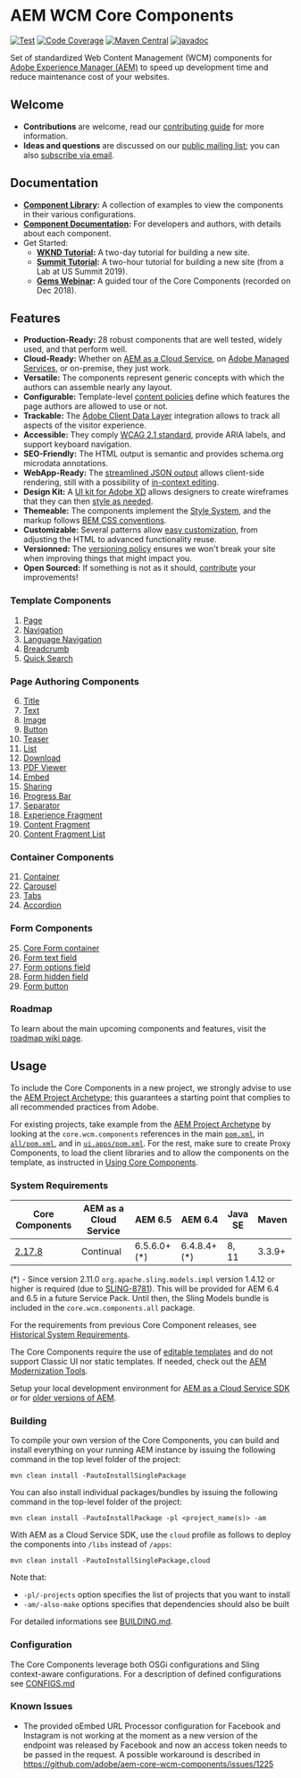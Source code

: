 # AEM WCM Core Components

[![Test](https://github.com/adobe/aem-core-wcm-components/workflows/Test/badge.svg)](https://github.com/adobe/aem-core-wcm-components/actions?query=workflow%3ATest)
[![Code Coverage](https://codecov.io/gh/adobe/aem-core-wcm-components/branch/master/graph/badge.svg)](https://codecov.io/gh/adobe/aem-core-wcm-components)
[![Maven Central](https://maven-badges.herokuapp.com/maven-central/com.adobe.cq/core.wcm.components.all/badge.svg)](https://maven-badges.herokuapp.com/maven-central/com.adobe.cq/core.wcm.components.all)
[![javadoc](https://javadoc.io/badge2/com.adobe.cq/core.wcm.components.core/javadoc.svg)](https://javadoc.io/doc/com.adobe.cq/core.wcm.components.core)

Set of standardized Web Content Management (WCM) components for [Adobe Experience Manager (AEM)](https://www.adobe.com/marketing/experience-manager.html) to speed up development time and reduce maintenance cost of your websites.

## Welcome

* **Contributions** are welcome, read our [contributing guide](CONTRIBUTING.md) for more information.
* **Ideas and questions** are discussed on our [public mailing list](https://groups.google.com/forum/#!forum/aem-core-components-dev); you can also [subscribe via email](mailto:aem-core-components-dev+subscribe@googlegroups.com).

## Documentation

* **[Component Library](https://www.adobe.com/go/aem_cmp_library):** A collection of examples to view the components in their various configurations.
* **[Component Documentation](https://docs.adobe.com/content/help/en/experience-manager-core-components/using/introduction.html):** For developers and authors, with details about each component.
* Get Started:
  - **[WKND Tutorial](https://docs.adobe.com/content/help/en/experience-manager-learn/getting-started-wknd-tutorial-develop/overview.html):** A two-day tutorial for building a new site.
  - **[Summit Tutorial](https://expleague.azureedge.net/labs/L767/index.html):** A two-hour tutorial for building a new site (from a Lab at US Summit 2019).
  - **[Gems Webinar](https://helpx.adobe.com/experience-manager/kt/eseminars/gems/AEM-Core-Components.html):** A guided tour of the Core Components (recorded on Dec 2018).

## Features

* **Production-Ready:** 28 robust components that are well tested, widely used, and that perform well.
* **Cloud-Ready:** Whether on [AEM as a Cloud Service](https://docs.adobe.com/content/help/en/experience-manager-cloud-service/landing/home.html), on [Adobe Managed Services](https://github.com/adobe/aem-project-archetype/tree/master/src/main/archetype/dispatcher.ams), or on-premise, they just work.
* **Versatile:** The components represent generic concepts with which the authors can assemble nearly any layout.
* **Configurable:** Template-level [content policies](https://docs.adobe.com/content/help/en/experience-manager-65/developing/platform/templates/page-templates-editable.html#content-policies) define which features the page authors are allowed to use or not.
* **Trackable:** The [Adobe Client Data Layer](DATA_LAYER_INTEGRATION.md) integration allows to track all aspects of the visitor experience.
* **Accessible:** They comply [WCAG 2.1 standard](https://www.w3.org/TR/WCAG21/), provide ARIA labels, and support keyboard navigation.
* **SEO-Friendly:** The HTML output is semantic and provides schema.org microdata annotations.
* **WebApp-Ready:** The [streamlined JSON output](https://docs.adobe.com/content/help/en/experience-manager-learn/foundation/development/develop-sling-model-exporter.html) allows client-side rendering, still with a possibility of [in-context editing](https://docs.adobe.com/content/help/en/experience-manager-learn/sites/spa-editor/spa-editor-framework-feature-video-use.html).
* **Design Kit:** A [UI kit for Adobe XD](https://experienceleague.adobe.com/docs/experience-manager-learn/assets/AEM-CoreComponents-UI-Kit.xd) allows designers to create wireframes that they can then [style as needed](https://github.com/adobe/aem-guides-wknd/releases/download/aem-guides-wknd-0.0.2/AEM_UI-kit-WKND.xd).
* **Themeable:** The components implement the [Style System](https://docs.adobe.com/content/help/en/experience-manager-65/developing/components/style-system.html), and the markup follows [BEM CSS conventions](http://getbem.com/).
* **Customizable:** Several patterns allow [easy customization](https://docs.adobe.com/content/help/en/experience-manager-core-components/using/developing/customizing.html), from adjusting the HTML to advanced functionality reuse.
* **Versionned:** The [versioning policy](https://github.com/adobe/aem-core-wcm-components/wiki/Versioning-policies) ensures we won't break your site when improving things that might impact you.
* **Open Sourced:** If something is not as it should, [contribute](CONTRIBUTING.md) your improvements!

### Template Components

1. [Page](content/src/content/jcr_root/apps/core/wcm/components/page/v2/page)
2. [Navigation](content/src/content/jcr_root/apps/core/wcm/components/navigation/v1/navigation)
3. [Language Navigation](content/src/content/jcr_root/apps/core/wcm/components/languagenavigation/v1/languagenavigation)
4. [Breadcrumb](content/src/content/jcr_root/apps/core/wcm/components/breadcrumb/v2/breadcrumb)
5. [Quick Search](content/src/content/jcr_root/apps/core/wcm/components/search/v1/search)

### Page Authoring Components

6. [Title](content/src/content/jcr_root/apps/core/wcm/components/title/v2/title)
7. [Text](content/src/content/jcr_root/apps/core/wcm/components/text/v2/text)
8. [Image](content/src/content/jcr_root/apps/core/wcm/components/image/v2/image)
9. [Button](content/src/content/jcr_root/apps/core/wcm/components/button/v1/button)
10. [Teaser](content/src/content/jcr_root/apps/core/wcm/components/teaser/v1/teaser)
11. [List](content/src/content/jcr_root/apps/core/wcm/components/list/v2/list)
12. [Download](content/src/content/jcr_root/apps/core/wcm/components/download/v1/download)
13. [PDF Viewer](content/src/content/jcr_root/apps/core/wcm/components/pdfviewer/v1/pdfviewer)
14. [Embed](content/src/content/jcr_root/apps/core/wcm/components/embed/v1/embed)
15. [Sharing](content/src/content/jcr_root/apps/core/wcm/components/sharing/v1/sharing)
16. [Progress Bar](content/src/content/jcr_root/apps/core/wcm/components/progressbar/v1/progressbar)
17. [Separator](content/src/content/jcr_root/apps/core/wcm/components/separator/v1/separator)
18. [Experience Fragment](content/src/content/jcr_root/apps/core/wcm/components/experiencefragment/v1/experiencefragment)
19. [Content Fragment](content/src/content/jcr_root/apps/core/wcm/components/contentfragment/v1/contentfragment)
20. [Content Fragment List](content/src/content/jcr_root/apps/core/wcm/components/contentfragmentlist/v1/contentfragmentlist)

### Container Components

21. [Container](content/src/content/jcr_root/apps/core/wcm/components/container/v1/container)
22. [Carousel](content/src/content/jcr_root/apps/core/wcm/components/carousel/v1/carousel)
23. [Tabs](content/src/content/jcr_root/apps/core/wcm/components/tabs/v1/tabs)
24. [Accordion](content/src/content/jcr_root/apps/core/wcm/components/accordion/v1/accordion)

### Form Components

25. [Core Form container](content/src/content/jcr_root/apps/core/wcm/components/form/container/v2/container)
26. [Form text field](content/src/content/jcr_root/apps/core/wcm/components/form/text/v2/text)
27. [Form options field](content/src/content/jcr_root/apps/core/wcm/components/form/options/v2/options)
28. [Form hidden field](content/src/content/jcr_root/apps/core/wcm/components/form/hidden/v2/hidden)
29. [Form button](content/src/content/jcr_root/apps/core/wcm/components/form/button/v2/button)

### Roadmap

To learn about the main upcoming components and features, visit the [roadmap wiki page](https://github.com/adobe/aem-core-wcm-components/wiki).

## Usage

To include the Core Components in a new project, we strongly advise to use the [AEM Project Archetype](https://github.com/adobe/aem-project-archetype); this guarantees a starting point that complies to all recommended practices from Adobe.

For existing projects, take example from the [AEM Project Archetype](https://github.com/adobe/aem-project-archetype) by looking at the `core.wcm.components` references in the main [`pom.xml`](https://github.com/adobe/aem-project-archetype/blob/master/src/main/archetype/pom.xml), in [`all/pom.xml`](https://github.com/adobe/aem-project-archetype/blob/master/src/main/archetype/all/pom.xml), and in [`ui.apps/pom.xml`](https://github.com/adobe/aem-project-archetype/blob/master/src/main/archetype/ui.apps/pom.xml). For the rest, make sure to create Proxy Components, to load the client libraries and to allow the components on the template, as instructed in [Using Core Components](https://docs.adobe.com/content/help/en/experience-manager-core-components/using/get-started/using.html).

### System Requirements

Core Components | AEM as a Cloud Service | AEM 6.5 | AEM 6.4 | Java SE | Maven
----------------|------------------------|---------|---------|---------|---------
[2.17.8](https://github.com/adobe/aem-core-wcm-components/releases/tag/core.wcm.components.reactor-2.17.8) | Continual | 6.5.6.0+ (*) | 6.4.8.4+ (*) | 8, 11 | 3.3.9+

(*) - Since version 2.11.0 `org.apache.sling.models.impl` version 1.4.12 or higher is required (due to [SLING-8781](https://issues.apache.org/jira/browse/SLING-8781)). This will be provided for AEM 6.4 and 6.5 in a future Service Pack. Until then, the Sling Models bundle is included in the `core.wcm.components.all` package.

For the requirements from previous Core Component releases, see [Historical System Requirements](VERSIONS.md).

The Core Components require the use of [editable templates](https://docs.adobe.com/content/help/en/experience-manager-learn/sites/page-authoring/template-editor-feature-video-use.html) and do not support Classic UI nor static templates. If needed, check out the [AEM Modernization Tools](https://opensource.adobe.com/aem-modernize-tools/pages/tools.html).

Setup your local development environment for [AEM as a Cloud Service SDK](https://docs.adobe.com/content/help/en/experience-manager-learn/cloud-service/local-development-environment-set-up/overview.html) or for [older versions of AEM](https://docs.adobe.com/content/help/en/experience-manager-learn/foundation/development/set-up-a-local-aem-development-environment.html).

### Building

To compile your own version of the Core Components, you can build and install everything on your running AEM instance by issuing the following command in the top level folder of the project:

    mvn clean install -PautoInstallSinglePackage

You can also install individual packages/bundles by issuing the following command in the top-level folder of the project:

    mvn clean install -PautoInstallPackage -pl <project_name(s)> -am

With AEM as a Cloud Service SDK, use the `cloud` profile as follows to deploy the components into `/libs` instead of `/apps`:

    mvn clean install -PautoInstallSinglePackage,cloud

Note that:
* `-pl/-projects` option specifies the list of projects that you want to install
* `-am/-also-make` options specifies that dependencies should also be built

For detailed informations see [BUILDING.md](BUILDING.md).

### Configuration

The Core Components leverage both OSGi configurations and Sling context-aware configurations. For a description of defined configurations see [CONFIGS.md](CONFIGS.md)

### Known Issues
- The provided oEmbed URL Processor configuration for Facebook and Instagram is not working at the moment as a new version of the endpoint was released by Facebook and now an access token needs to be passed in the request. A possible workaround is described in https://github.com/adobe/aem-core-wcm-components/issues/1225

